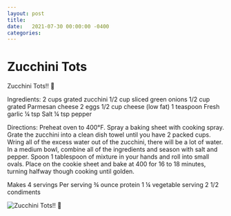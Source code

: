 ```yaml
---
layout: post
title: 
date:   2021-07-30 00:00:00 -0400
categories: 
---
```

# Zucchini Tots

Zucchini Tots!! 🥒

Ingredients:
2 cups grated zucchini
1/2 cup sliced green onions
1/2 cup grated Parmesan cheese
2 eggs
1/2 cup cheese (low fat)
1 teaspoon Fresh garlic
¼ tsp Salt
¼ tsp pepper

Directions:
Preheat oven to 400°F. Spray a baking sheet with cooking spray.
Grate the zucchini into a clean dish towel until you have 2 packed cups. Wring all of the excess water out of the zucchini, there will be a lot of water. In a medium bowl, combine all of the ingredients and season with salt and pepper.
Spoon 1 tablespoon of mixture in your hands and roll into small ovals. Place on the cookie sheet and bake at 400 for 16 to 18 minutes, turning halfway though cooking until golden.

Makes 4 servings
Per serving
¾ ounce protein
1 ¼ vegetable serving
2 1/2 condiments

![Zucchini Tots!! 🥒](/images/Zucchini%20Tots!!%20🥒.png)

